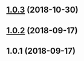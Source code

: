 <a name="1.0.3"></a>

## [1.0.3](https://github.com/imcuttle/walk-tree/compare/v1.0.2...v1.0.3) (2018-10-30)

<a name="1.0.2"></a>

## [1.0.2](https://github.com/imcuttle/walk-tree/compare/v1.0.1...v1.0.2) (2018-09-17)

<a name="1.0.1"></a>

## 1.0.1 (2018-09-17)
